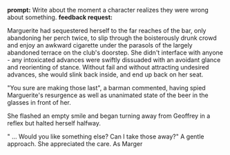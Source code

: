 __prompt:__ Write about the moment a character realizes they were wrong about something.
__feedback request:__ 

Marguerite had sequestered herself to the far reaches of the bar, only abandoning her perch twice, to slip through the boisterously drunk crowd and enjoy an awkward cigarette under the parasols of the largely abandoned terrace on the club's doorstep. She didn't interface with anyone - any intoxicated advances were swiftly dissuaded with an avoidant glance and reorienting of stance. Without fail and without attracting undesired advances, she would slink back inside, and end up back on her seat. 

"You sure are making those last", a barman commented, having spied Marguerite's resurgence as well as unanimated state of the beer in the glasses in front of her. 

She flashed an empty smile and began turning away from Geoffrey in a reflex but halted herself halfway. 

" ... Would you like something else? Can I take those away?" A gentle approach. She appreciated the care. As Marger
